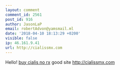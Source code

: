 ```yaml
---
layout: comment
comment_id: 2561
post_id: 916
author: JasonLaP
email: robertAdvon@yamsmail.ml
date: '2018-04-10 18:13:29 +0200'
visible: false
ip: 46.161.9.41
url: http://cialissmx.com
---
```

Hello! <a href=http://cialissmx.com/>buy cialis no rx</a> good site http://cialissmx.com

